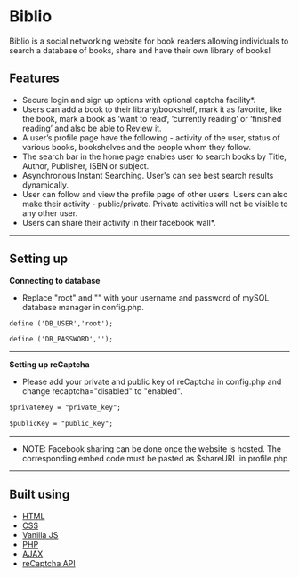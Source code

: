 # Biblio

Biblio is a social networking website for book readers allowing individuals to search a database of books, share and have their own library of books!

## Features

* Secure login and sign up options with optional captcha facility*.
* Users can add a book to their library/bookshelf, mark it as favorite, like the book, mark a book as ‘want to read’, ‘currently reading’ or ‘finished reading’ and also be able to Review it.
* A user’s profile page have the following - activity of the user, status of various books, bookshelves and the people whom they follow.
* The search bar in the home page enables user to search books by Title, Author, Publisher, ISBN or subject.
* Asynchronous Instant Searching. User's can see best search results dynamically.
* User can follow and view the profile page of other users. Users can also make their activity - public/private. Private activities will not be visible to any other user.
* Users can share their activity in their facebook wall*.

----

## Setting up

**Connecting to database**
* Replace "root" and "" with your username and password of mySQL database manager in config.php.
```html
define ('DB_USER','root');
```
```html
define ('DB_PASSWORD','');
```

----

**Setting up reCaptcha**
* Please add your private and public key of reCaptcha in config.php and change recaptcha="disabled" to "enabled".
```html
$privateKey = "private_key";
```
```html
$publicKey = "public_key";
```
----
* NOTE: Facebook sharing can be done once the website is hosted. The corresponding embed code must be pasted as $shareURL in profile.php
----

## Built using

* [HTML](https://www.w3.org/html/)
* [CSS](https://www.w3.org/Style/CSS/)
* [Vanilla JS](http://vanilla-js.com/)
* [PHP](http://php.net/)
* [AJAX](https://www.w3schools.com/xml/ajax_intro.asp)
* [reCaptcha API](https://www.google.com/recaptcha/)
